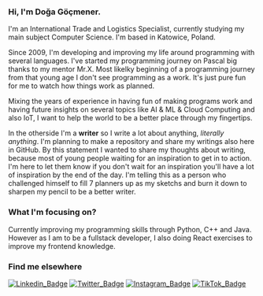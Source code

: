 ### Hi, I'm Doğa Göçmener.

I'm an International Trade and Logistics Specialist, currently studying my main subject Computer Science. I'm based in Katowice, Poland.

Since 2009, I'm developing and improving my life around programming with several languages. I've started my programming journey on Pascal big thanks to my mentor Mr.X. Most likelky beginning of a programming journey from that young age I don't see programming as a work. It's just pure fun for me to watch how things work as planned.

Mixing the years of experience in having fun of making programs work and having future insights on several topics like AI & ML & Cloud Computing and also IoT, I want to help the world to be a better place through my fingertips.

In the otherside I'm a **writer** so I write a lot about anything, *literally anything*. I'm planning to make a repository and share my writings also here in GitHub. By this statement I wanted to share my thoughts about writing, because most of young people waiting for an inspiration to get in to action. I'm here to let them know if you don't wait for an inspiration you'll have a lot of inspiration by the end of the day. I'm telling this as a person who challenged himself to fill 7 planners up as my sketchs and burn it down to sharpen my pencil to be a better writer.

### What I'm focusing on?

Currently improving my programming skills through Python, C++ and Java. However as I am to be a fullstack developer, I also doing React exercises to improve my frontend knowledge.

### Find me elsewhere
[![Linkedin_Badge](https://img.shields.io/badge/LinkedIn-dogagocmener-blue)](https://linkedin.com/in/dogagocmener) [![Twitter_Badge](https://img.shields.io/badge/Twitter-dogagocmener-blue)](https://twitter.com/dogagocmener) [![Instagram_Badge](https://img.shields.io/badge/Instagram-jesuisdoga-red)](https://instagram.com/jesuisdoga) [![TikTok_Badge](https://img.shields.io/badge/TikTok-jestemdoga-red)](https://tiktok.com/@jestemdoga)
